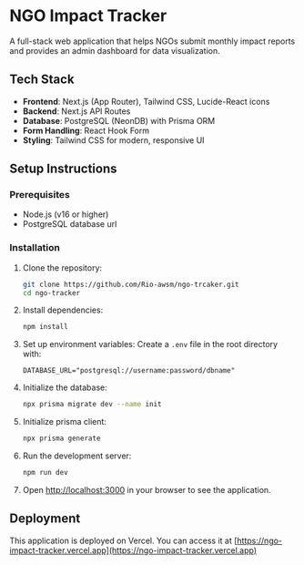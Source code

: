 # NGO Impact Tracker

A full-stack web application that helps NGOs submit monthly impact reports and provides an admin dashboard for data visualization.

## Tech Stack

- **Frontend**: Next.js (App Router), Tailwind CSS, Lucide-React icons
- **Backend**: Next.js API Routes
- **Database**: PostgreSQL (NeonDB) with Prisma ORM
- **Form Handling**: React Hook Form
- **Styling**: Tailwind CSS for modern, responsive UI


## Setup Instructions

### Prerequisites

- Node.js (v16 or higher)
- PostgreSQL database url

### Installation

1. Clone the repository:
   ```bash
   git clone https://github.com/Rio-awsm/ngo-trcaker.git
   cd ngo-tracker
   ```

2. Install dependencies:
   ```bash
   npm install
   ```

3. Set up environment variables:
   Create a `.env` file in the root directory with:
   ```
   DATABASE_URL="postgresql://username:password/dbname"
   ```

4. Initialize the database:
   ```bash
   npx prisma migrate dev --name init
   ```

5. Initialize prisma client:
   ```bash
   npx prisma generate
   ```

6. Run the development server:
   ```bash
   npm run dev
   ```

6. Open [http://localhost:3000](http://localhost:3000) in your browser to see the application.


## Deployment

This application is deployed on Vercel. You can access it at [https://ngo-impact-tracker.vercel.app](https://ngo-impact-tracker.vercel.app)
